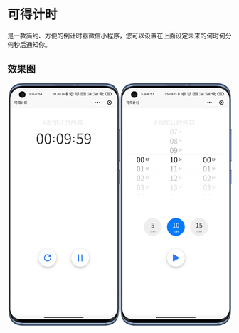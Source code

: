 # 可得计时

是一款简约、方便的倒计时器微信小程序，您可以设置在上面设定未来的何时何分何秒后通知你。

## 效果图

![](https://github.com/QC2168/code-time/blob/main/docs/image/index.png?raw=true)

